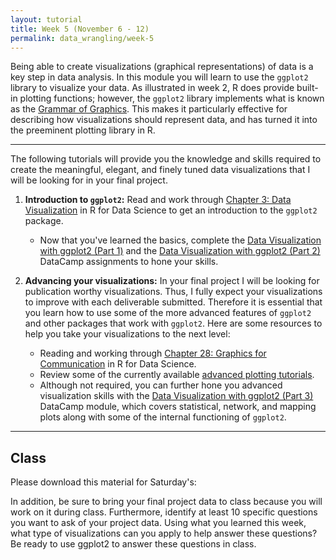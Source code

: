 ```yaml
---
layout: tutorial
title: Week 5 (November 6 - 12)
permalink: data_wrangling/week-5
---
```


Being able to create visualizations (graphical representations) of data is a key step in data analysis. In this module you will learn to use the `ggplot2` library to visualize your data. As illustrated in week 2, R does provide built-in plotting functions; however, the `ggplot2` library implements what is known as the [Grammar of Graphics](https://www.amazon.com/Grammar-Graphics-Statistics-Computing/dp/0387245448). This makes it particularly effective for describing how visualizations should represent data, and has turned it into the preeminent plotting library in R.

<hr>

The following tutorials will provide you the knowledge and skills required to create the meaningful, elegant, and finely tuned  data visualizations that I will be looking for in your final project.

1. __Introduction to `ggplot2`:__ Read and work through [Chapter 3: Data Visualization](http://r4ds.had.co.nz/data-visualisation.html) in R for Data Science to get an introduction to the `ggplot2` package.
    - Now that you've learned the basics, complete the [Data Visualization with ggplot2 (Part 1)](https://www.datacamp.com/groups/data-wrangling-with-r/assignments/9242) and the [Data Visualization with ggplot2 (Part 2)](https://www.datacamp.com/groups/data-wrangling-with-r/assignments/9243) DataCamp assignments to hone your skills.

2. __Advancing your visualizations:__ In your final project I will be looking for publication worthy visualizations. Thus, I fully expect your visualizations to improve with each deliverable submitted. Therefore it is essential that you learn how to use some of the more advanced features of `ggplot2` and other packages that work with `ggplot2`.  Here are some resources to help you take your visualizations to the next level:  
    - Reading and working through [Chapter 28: Graphics for Communication](http://r4ds.had.co.nz/graphics-for-communication.html) in R for Data Science.
    - Review some of the currently available [advanced plotting tutorials](ggplot).
    - Although not required, you can further hone you advanced visualization skills with the [Data Visualization with ggplot2 (Part 3)](https://www.datacamp.com/courses/data-visualization-with-ggplot2-part-3) DataCamp module, which covers statistical, network, and mapping plots along with some of the internal functioning of `ggplot2`.
   
<hr>   

## Class

Please download this material for Saturday's: &nbsp; <a href="https://www.dropbox.com/sh/powzifsazrok00f/AAB4RimS4pEXpLVV8xJECmbla?dl=1" style="color:black;"><i class="fa fa-cloud-download" style="font-size:1em"></i></a>

In addition, be sure to bring your final project data to class because you will work on it during class.  Furthermore, identify at least 10 specific questions you want to ask of your project data. Using what you learned this week, what type of visualizations can you apply to help answer these questions? Be ready to use ggplot2 to answer these questions in class.
